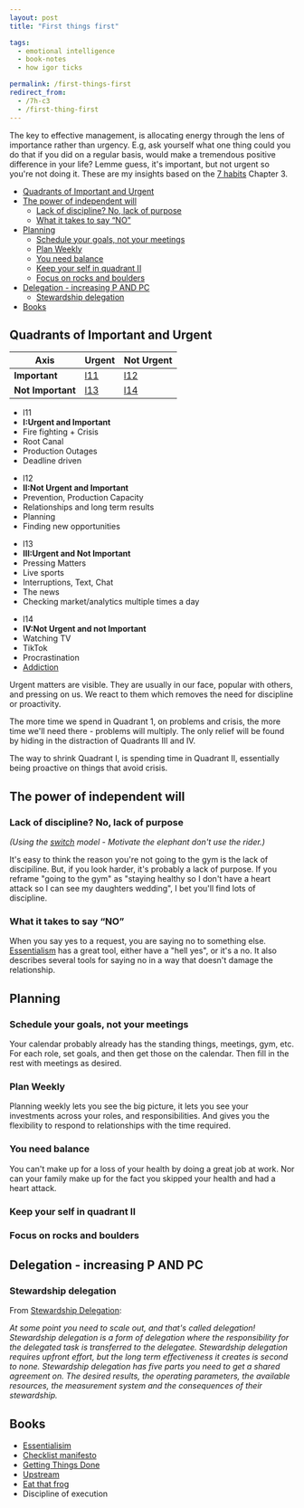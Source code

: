 ```yaml
---
layout: post
title: "First things first"

tags:
  - emotional intelligence
  - book-notes
  - how igor ticks

permalink: /first-things-first
redirect_from:
  - /7h-c3
  - /first-thing-first
---
```


The key to effective management, is allocating energy through the lens of importance rather than urgency. E.g, ask yourself what one thing could you do that if you did on a regular basis, would make a tremendous positive difference in your life? Lemme guess, it's important, but not urgent so you're not doing it. These are my insights based on the [7 habits](/7h) Chapter 3.

<!-- prettier-ignore-start -->
<!-- vim-markdown-toc GFM -->

- [Quadrants of Important and Urgent](#quadrants-of-important-and-urgent)
- [The power of independent will](#the-power-of-independent-will)
    - [Lack of discipline? No, lack of purpose](#lack-of-discipline-no-lack-of-purpose)
    - [What it takes to say “NO”](#what-it-takes-to-say-no)
- [Planning](#planning)
    - [Schedule your goals, not your meetings](#schedule-your-goals-not-your-meetings)
    - [Plan Weekly](#plan-weekly)
    - [You need balance](#you-need-balance)
    - [Keep your self in quadrant II](#keep-your-self-in-quadrant-ii)
    - [Focus on rocks and boulders](#focus-on-rocks-and-boulders)
- [Delegation - increasing P AND PC](#delegation---increasing-p-and-pc)
    - [Stewardship delegation](#stewardship-delegation)
- [Books](#books)

<!-- vim-markdown-toc -->
<!-- prettier-ignore-end -->

## Quadrants of Important and Urgent

| Axis              | Urgent     | Not Urgent |
| ----------------- | ---------- | ---------- |
| **Important**     | [l11](l11) | [l12](l12) |
| **Not Important** | [l13](l13) | [l14](l14) |

- l11
- **I:Urgent and Important**
- Fire fighting + Crisis
- Root Canal
- Production Outages
- Deadline driven

<div></div>

- l12
- **II:Not Urgent and Important**
- Prevention, Production Capacity
- Relationships and long term results
- Planning
- Finding new opportunities

<div></div>

- l13
- **III:Urgent and Not Important**
- Pressing Matters
- Live sports
- Interruptions, Text, Chat
- The news
- Checking market/analytics multiple times a day

<div></div>

- l14
- **IV:Not Urgent and not Important**
- Watching TV
- TikTok
- Procrastination
- [Addiction](/addiction)

<div></div>

Urgent matters are visible. They are usually in our face, popular with others, and pressing on us. We react to them which removes the need for discipline or proactivity.

The more time we spend in Quadrant 1, on problems and crisis, the more time we'll need there - problems will multiply. The only relief will be found by hiding in the distraction of Quadrants III and IV.

The way to shrink Quadrant I, is spending time in Quadrant II, essentially being proactive on things that avoid crisis.

## The power of independent will

### Lack of discipline? No, lack of purpose

_(Using the [switch](/switch) model - Motivate the elephant don't use the rider.)_

It's easy to think the reason you're not going to the gym is the lack of discipiline. But, if you look harder, it's probably a lack of purpose. If you reframe "going to the gym" as "staying healthy so I don't have a heart attack so I can see my daughters wedding", I bet you'll find lots of discipline.

### What it takes to say “NO”

When you say yes to a request, you are saying no to something else. [Essentialism](/essential) has a great tool, either have a "hell yes", or it's a no. It also describes several tools for saying no in a way that doesn't damage the relationship.

## Planning

### Schedule your goals, not your meetings

Your calendar probably already has the standing things, meetings, gym, etc.
For each role, set goals, and then get those on the calendar.
Then fill in the rest with meetings as desired.

### Plan Weekly

Planning weekly lets you see the big picture, it lets you see your investments across your roles, and responsibilities. And gives you the flexibility to respond to relationships with the time required.

### You need balance

You can't make up for a loss of your health by doing a great job at work. Nor can your family make up for the fact you skipped your health and had a heart attack.

### Keep your self in quadrant II

### Focus on rocks and boulders

## Delegation - increasing P AND PC

### Stewardship delegation

From [Stewardship Delegation](/delegate):

_At some point you need to scale out, and that's called delegation! Stewardship delegation is a form of delegation where the responsibility for the delegated task is transferred to the delegatee. Stewardship delegation requires upfront effort, but the long term effectiveness it creates is second to none. Stewardship delegation has five parts you need to get a shared agreement on. The desired results, the operating parameters, the available resources, the measurement system and the consequences of their stewardship._

## Books

- [Essentialisim](/essential)
- [Checklist manifesto](https://www.amazon.com/Checklist-Manifesto-How-Things-Right/dp/0312430000)
- [Getting Things Done](/gtd)
- [Upstream](/upstream)
- [Eat that frog](/frog)
- Discipline of execution
